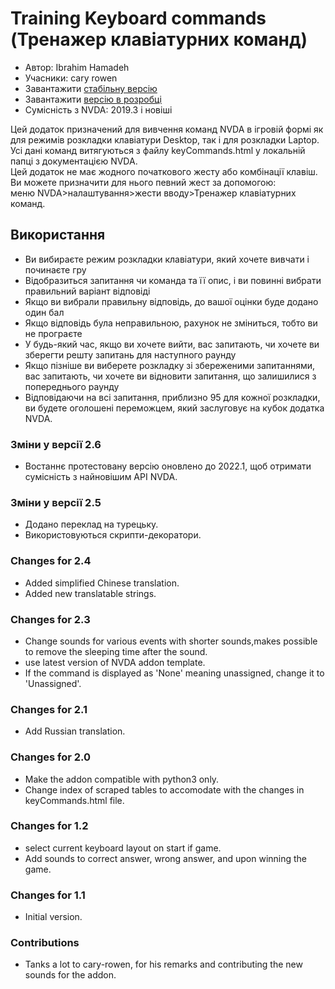 # Training Keyboard commands (Тренажер клавіатурних команд) #

*	Автор: Ibrahim Hamadeh  
*	Учасники: cary rowen
*	Завантажити [стабільну версію][1]  
*	Завантажити [версію в розробці][2]  
*	Сумісність з NVDA: 2019.3 і новіші  

Цей додаток призначений для вивчення команд NVDA в ігровій формі як для режимів розкладки клавіатури Desktop, так і для розкладки Laptop.
Усі дані команд витягуються з файлу keyCommands.html у локальній папці з документацією NVDA.  
Цей додаток не має жодного початкового жесту або комбінації клавіш.  
Ви можете призначити для нього певний жест за допомогою:  
меню NVDA>налаштування>жести вводу>Тренажер клавіатурних команд.   

## Використання ##

*	Ви вибираєте режим розкладки клавіатури, який хочете вивчати і починаєте гру    
*	Відобразиться запитання чи команда та її опис, і ви повинні вибрати правильний варіант відповіді    
*	Якщо ви вибрали правильну відповідь, до вашої оцінки буде додано один бал    
*	Якщо відповідь була неправильною, рахунок не зміниться, тобто ви не програєте  
*	У будь-який час, якщо ви хочете вийти, вас запитають, чи хочете ви зберегти решту запитань для наступного раунду  
*	Якщо пізніше ви виберете розкладку зі збереженими запитаннями, вас запитають, чи хочете ви відновити запитання, що залишилися з попереднього раунду  
*	Відповідаючи на всі запитання, приблизно 95 для кожної розкладки, ви будете оголошені переможцем, який заслуговує на кубок додатка NVDA.  

### Зміни у версії 2.6 ###

*	Востаннє протестовану версію оновлено до 2022.1, щоб отримати сумісність з найновішим API NVDA.

### Зміни у версії 2.5 ###

*	Додано переклад на турецьку.
*	Використовуються скрипти-декоратори.

### Changes for 2.4 ###

*	Added simplified Chinese translation.  
*	Added new translatable strings.  

### Changes for 2.3 ###

*	Change sounds for various events with shorter sounds,makes possible to remove the sleeping time after the sound.  
*	use latest version of NVDA addon template.  
*	If the command is displayed as 'None' meaning unassigned, change it to 'Unassigned'.  

### Changes for 2.1 ###

*	Add Russian translation.

### Changes for 2.0 ###

*	Make the addon compatible with python3 only.  
*	Change index of scraped tables to accomodate with the changes in keyCommands.html file.  

### Changes for 1.2 ###

*	select current keyboard layout on start if game.
*	Add sounds to correct answer, wrong answer, and upon winning the game.

### Changes for 1.1 ###

*	Initial version.

### Contributions ###

*	Tanks a lot to cary-rowen, for his remarks and contributing the new sounds for the addon.  

[1]: https://github.com/ibrahim-s/trainingNvdaCommands/releases/download/2.6/trainingKeyboardCommands-2.6.nvda-addon

[2]: https://github.com/ibrahim-s/trainingNvdaCommands/releases/download/2.6-dev/trainingKeyboardCommands-2.6-dev.nvda-addon
